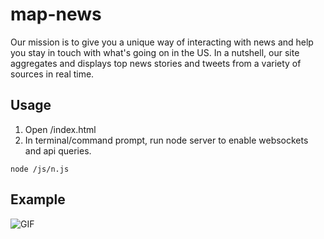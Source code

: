 # map-news
Our mission is to give you a unique way of interacting with news and help you stay in touch with what's going on in the US. In a nutshell, our site aggregates and displays top news stories and tweets from a variety of sources in real time.
## Usage
1. Open /index.html
2. In terminal/command prompt, run node server to enable websockets and api queries.
```
node /js/n.js
```
## Example
![GIF](images/p1.gif)
